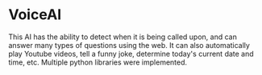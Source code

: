 # VoiceAI

This AI has the ability to detect when it is being called upon, and can answer many types of questions using the web. It can also automatically play Youtube videos, tell a funny joke, determine today's current date and time, etc. Multiple python libraries were implemented.

